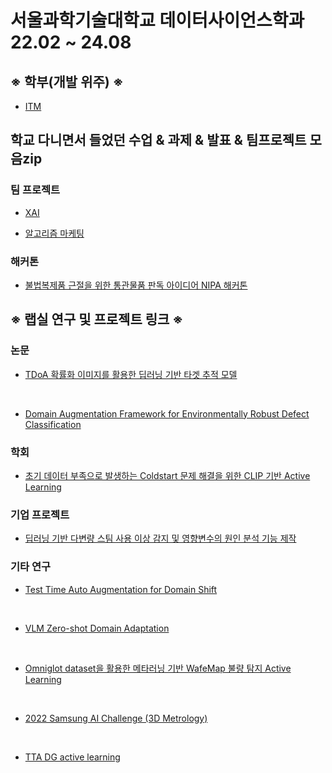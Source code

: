 # 서울과학기술대학교 데이터사이언스학과 22.02 ~ 24.08

## ※ 학부(개발 위주) ※

- [ITM](https://github.com/sean03101/ITM)


## 학교 다니면서 들었던 수업 & 과제 & 발표 & 팀프로젝트 모음zip

### 팀 프로젝트
- [XAI](https://github.com/sean03101/DataScience_major_/tree/main/XAI)

- [알고리즘 마케팅](https://github.com/sean03101/DataScience_major_/tree/main/%EC%95%8C%EA%B3%A0%EB%A6%AC%EC%A6%98%EB%A7%88%EC%BC%80%ED%8C%85)

### 해커톤
- [불법복제품 근절을 위한 통관물품 판독 아이디어 NIPA 해커톤](https://github.com/sean03101/DataScience_major_/tree/main/NIPA%20%ED%95%B4%EC%BB%A4%ED%86%A4)

## ※ 랩실 연구 및 프로젝트 링크 ※

### 논문
- [TDoA 확률화 이미지를 활용한 딥러닝 기반 타겟 추적 모델](https://github.com/sean03101/UWB-Indoor-Tracking)

<br>

- [Domain Augmentation Framework for Environmentally Robust Defect Classification](https://github.com/sean03101/iai-project/tree/main/%EC%A0%84%EC%9E%90%20%EC%A0%9C%EC%A1%B0%20%ED%94%84%EB%A1%9C%EC%A0%9D%ED%8A%B8)


### 학회

- [초기 데이터 부족으로 발생하는 Coldstart 문제 해결을 위한 CLIP 기반 Active Learning]()

### 기업 프로젝트

- [딥러닝 기반 다변량 스팀 사용 이상 감지 및 영향변수의 원인 분석 기능 제작]()

### 기타 연구

- [Test Time Auto Augmentation for Domain Shift]()

<br>

- [VLM Zero-shot Domain Adaptation]()

<br>

- [Omniglot dataset을 활용한 메타러닝 기반 WafeMap 불량 탐지 Active Learning]()

<br>

- [2022 Samsung AI Challenge (3D Metrology)]()

<br>

- [TTA DG active learning]()

